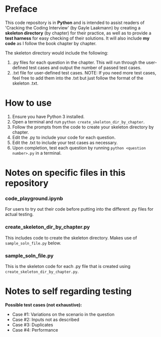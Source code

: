# Preface
This code repository is in <b>Python</b> and is intended to assist readers of 'Cracking the Coding Interview' (by Gayle Laakmann) by creating a <b>skeleton directory</b> (by chapter) for their practice, as well as to provide a <b>test harness</b> for easy checking of their solutions. It will also include <b>my code</b> as I follow the book chapter by chapter.

The skeleton directory would include the following:  
1. .py files for each question in the chapter. This will run through the user-defined test cases and output the number of passed test cases.
2. .txt file for user-defined test cases. NOTE: If you need more test cases, feel free to add them into the .txt but just follow the format of the skeleton .txt.

# How to use
1. Ensure you have Python 3 installed.
2. Open a terminal and run `python create_skeleton_dir_by_chapter`.
3. Follow the prompts from the code to create your skeleton directory by chapter.
4. Edit the .py to include your code for each question.
5. Edit the .txt to include your test cases as necessary.
6. Upon completion, test each question by running `python <question number>.py` in a terminal.

# Notes on specific files in this repository
### code_playground.ipynb
For users to try out their code before putting into the different .py files for actual testing.

### create_skeleton_dir_by_chapter.py
This includes code to create the skeleton directory. Makes use of `sample_soln_file.py` below.

### sample_soln_file.py
This is the skeleton code for each .py file that is created using `create_skeleton_dir_by_chapter.py`.

# Notes to self regarding testing
<b>Possible test cases (not exhaustive):</b>  
- Case #1: Variations on the scenario in the question
- Case #2: Inputs not as described
- Case #3: Duplicates
- Case #4: Performance
